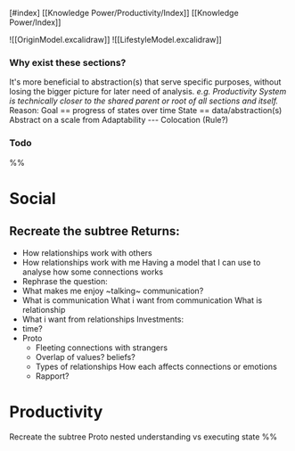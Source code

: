 [#index]
[[Knowledge Power/Productivity/Index]]
[[Knowledge Power/Index]]

![[OriginModel.excalidraw]]
![[LifestyleModel.excalidraw]]


### Why exist these sections?
It's more beneficial to abstraction(s) that serve specific purposes, without losing the bigger picture for later need of analysis.
*e.g. Productivity System is technically closer to the shared parent or root of all sections and itself.*
Reason: 
	Goal == progress of states over time
	State == data/abstraction(s)
	Abstract on a scale from Adaptability --- Colocation (Rule?)

### Todo
%%
# Social 
## Recreate the subtree Returns: 
- How relationships work with others 
- How relationships work with me Having a model that I can use to analyse how some connections works 
- Rephrase the question: 
- What makes me enjoy ~talking~ communication? 
- What is communication What i want from communication What is relationship 
- What i want from relationships Investments: 
- time? 
- Proto 
	- Fleeting connections with strangers 
	- Overlap of values? beliefs? 
	- Types of relationships How each affects connections or emotions 
	- Rapport? 
# Productivity 
Recreate the subtree 
Proto 
nested understanding vs executing state
%%
